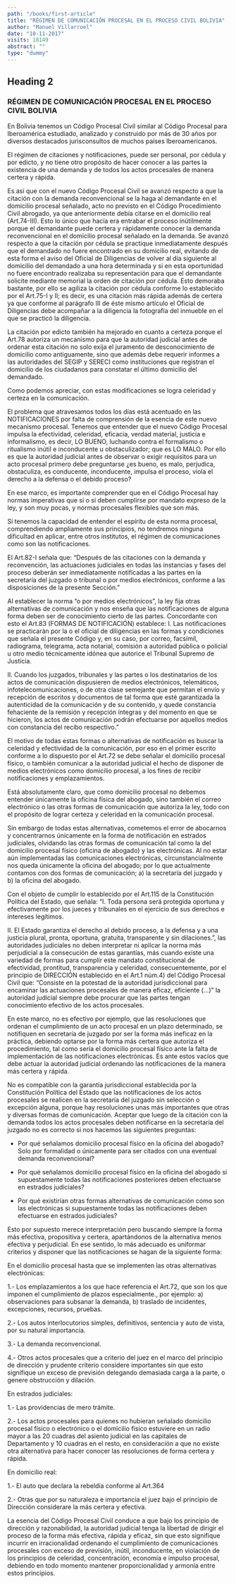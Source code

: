 ```yaml
---
path: "/books/first-article"
title: "RÉGIMEN DE COMUNICACIÓN PROCESAL EN EL PROCESO CIVIL BOLIVIA"
author: "Manuel Villarroel"
date: "10-11-2017"
visits: 18149
abstract: ""
type: "dummy"
---
```

## Heading 2

<h3>RÉGIMEN DE COMUNICACIÓN PROCESAL EN EL PROCESO CIVIL BOLIVIA</h3>

En Bolivia tenemos un Código Procesal Civil similar al Código Procesal para Iberoamérica estudiado, analizado y construido por más de 30 años por diversos destacados jurisconsultos de muchos países Iberoamericanos.

El régimen de citaciones y notificaciones, puede ser personal, por cédula y por edicto, y no tiene otro propósito de hacer conocer a las partes la existencia de una demanda y de todos los actos procesales de manera certera y rápida.

Es así que con el nuevo Código Procesal Civil se avanzó respecto a que la citación con la demanda reconvencional se la haga al demandante en el domicilio procesal señalado, acto  no previsto en el Código Procedimiento Civil abrogado, ya que anteriormente debía citarse en el domicilio real (Art.74-III). Esto lo único que hacía era entrabar el proceso inútilmente porque el demandante puede certera y rápidamente conocer la demanda reconvencional en el domicilio procesal señalado en la demanda. Se avanzó respecto a que la citación por cédula se practique inmediatamente después que el demandado no fuere encontrado en su domicilio real, evitando de esta forma el aviso del Oficial de Diligencias de volver al día siguiente al domicilio del demandado a una hora determinada y si en esta oportunidad no fuere encontrado realizaba su representación para que el demandante solicite mediante memorial la orden de citación por cédula. Esto demoraba bastante, por ello se agiliza la citación por cédula conforme lo establecido por el Art.75-I y II; es decir, es una citación más rápida además de certera ya que conforme al parágrafo III de éste mismo artículo el Oficial de Diligencias debe acompañar a la diligencia la fotografía del inmueble en el que se practicó la diligencia.

La citación por edicto también ha mejorado en cuanto a certeza porque el Art.78 autoriza un mecanismo para que la autoridad judicial antes de ordenar esta citación no solo exija el juramento de desconocimiento de domicilio como antiguamente, sino que además debe requerir informes a las autoridades del SEGIP y SERECI como instituciones que registran el domicilio de los ciudadanos para constatar el último domicilio del demandado.

Como podemos apreciar, con estas modificaciones se logra celeridad y certeza en la comunicación.

El problema que atravesamos todos los días está acentuado en las NOTIFICACIONES por falta de comprensión de la esencia de este nuevo mecanismo procesal. Tenemos que entender que el nuevo Código Procesal impulsa la efectividad, celeridad, eficacia, verdad material, justicia e informalismo, es decir, LO BUENO, luchando contra el formalismo o ritualismo inútil e inconducente u obstaculizador; que es LO MALO. Por ello es que la autoridad judicial antes de observar o exigir requisitos para un acto procesal primero debe preguntarse ¿es bueno, es malo, perjudica, obstaculiza, es conducente, inconducente, impulsa el proceso, viola el derecho a la defensa o el debido proceso?

En ese marco, es importante comprender que en el Código Procesal hay normas imperativas que sí o sí deben cumplirse por mandato expreso de la ley, y son muy pocas, y normas procesales flexibles que son más.

Si tenemos la capacidad de entender el espíritu de esta norma procesal, comprendiendo ampliamente sus principios, no tendremos ninguna dificultad en aplicar, entre otros institutos, el régimen de comunicaciones como son las notificaciones.

El Art.82-I señala que: “Después de las citaciones con la demanda y reconvención, las actuaciones judiciales en todas las instancias y fases del proceso deberán ser inmediatamente notificadas a las partes en la secretaría del juzgado o tribunal o por medios electrónicos, conforme a las disposiciones de la presente Sección.”

Al establecer la norma “o por medios electrónicos”, la ley fija otras alternativas de comunicación y nos enseña que las notificaciones de alguna forma deben ser de conocimiento cierto de las partes. Concordante con esto el Art.83 (FORMAS DE NOTIFICACIÓN) establece: I. Las notificaciones se practicarán por la o el oficial de diligencias en las formas y condiciones que señala el presente Código y, en su caso, por correo, facsímil, radiograma, telegrama, acta notarial, comisión a autoridad pública o policial u otro medio técnicamente idónea que autorice el Tribunal Supremo de Justicia.

II. Cuando los juzgados, tribunales y las partes o los destinatarios de los actos de comunicación dispusieren de medios electrónicos, telemáticos, infotelecomunicaciones, o de otra clase semejante que permitan el envío y recepción de escritos y documentos de tal forma que esté garantizada la autenticidad de la comunicación  y de su contenido, y quede constancia fehaciente de la remisión y recepción íntegras y del momento en que se hicieron, los actos de comunicación podrán efectuarse por aquellos medios con constancia del recibo respectivo.”

El motivo de todas estas formas o alternativas de notificación es buscar la celeridad y efectividad de la comunicación, por eso en el primer escrito conforme a lo dispuesto por el Art.72 se debe señalar el domicilio procesal físico, o también comunicar a la autoridad judicial el hecho de disponer de medios electrónicos como domicilio procesal, a los fines de recibir notificaciones y emplazamientos.

Está absolutamente claro, que como domicilio procesal no debemos entender únicamente la oficina física del abogado, sino también el correo electrónico o las otras formas de comunicación que autoriza la ley, todo con el propósito de lograr certeza y celeridad en la comunicación procesal.

Sin embargo de todas estas alternativas, cometemos el error de abocarnos y concentrarnos únicamente en la forma de notificación en estrados judiciales, olvidando las otras formas de comunicación tal como la del domicilio procesal físico (oficina de abogado) y las electrónicas. Al no estar aún implementadas las comunicaciones electrónicas, circunstancialmente nos queda únicamente la oficina del abogado; por lo que actualmente contamos con dos formas de comunicación; a) la secretaría del juzgado y b) la oficina del abogado.

Con el objeto de cumplir lo establecido por el Art.115 de la Constitución Política del Estado, que señala: “I. Toda persona será protegida oportuna y efectivamente por los jueces y tribunales en el ejercicio de sus derechos e intereses legítimos.

II. El Estado garantiza el derecho al debido proceso, a la defensa y a una justicia plural, pronta, oportuna, gratuita, transparente y sin dilaciones.”, las autoridades judiciales no deben interpretar ni aplicar la norma más perjudicial a la consecución de estas garantías, más cuando existe una variedad de formas para cumplir este mandato constitucional de efectividad, prontitud, transparencia y celeridad, consecuentemente, por el principio de DIRECCIÓN establecido en el Art.1 núm.4) del Código Procesal Civil que: “Consiste en la potestad de la autoridad jurisdiccional para encaminar las actuaciones procesales de manera eficaz, eficiente (…)” la autoridad judicial siempre debe procurar que las partes tengan conocimiento efectivo de los actos procesales.

En este marco, no es efectivo por ejemplo, que las resoluciones que ordenan el cumplimiento de un acto procesal en un plazo determinado, se notifiquen en secretaría de juzgado por ser la forma más ineficaz en la práctica, debiendo optarse por la forma más certera que autoriza el procedimiento, tal como sería el domicilio procesal físico ante la falta de implementación de las notificaciones electrónicas. Es ante estos vacíos que debe actuar la autoridad judicial ordenando las notificaciones de la manera más certera y rápida.

No es compatible con la garantía jurisdiccional establecida por la Constitución Política del Estado que las notificaciones de los actos procesales se realicen en la secretaría del juzgado sin selección o excepción alguna, porque hay resoluciones unas más importantes que otras y diversas formas de comunicación. Aceptar que luego de la citación con la demanda todos los actos procesales deben notificarse en la secretaría del juzgado no es correcto si nos hacemos las siguientes preguntas:

- Por qué señalamos domicilio procesal físico en la oficina del abogado? Solo por formalidad o únicamente para ser citados con una eventual demanda reconvencional?

- Por qué señalamos domicilio procesal físico en la oficina del abogado si supuestamente todas las notificaciones posteriores deben efectuarse en estrados judiciales?

- Por qué existirían otras formas alternativas de comunicación como son las electrónicas si supuestamente todas las notificaciones deben efectuarse en estrados judiciales?

Esto por supuesto merece interpretación pero buscando siempre la forma más efectiva, propositiva y certera, apartándonos de la alternativa menos efectiva y perjudicial. En ese sentido, lo más adecuado es uniformar criterios y disponer que las notificaciones se hagan de la siguiente forma:

En el domicilio procesal hasta que se implementen las otras alternativas electrónicas:

1.- Los emplazamientos a los que hace referencia el Art.72, que son los que imponen el cumplimiento de plazos especialmente., por ejemplo: a) observaciones para subsanar la demanda, b) traslado de incidentes, excepciones, recursos, pruebas.

2.- Los autos interlocutorios simples, definitivos, sentencia y auto de vista, por su natural importancia.

3.- La demanda reconvencional.

4.- Otros actos procesales que a criterio del juez en el marco del principio de dirección y prudente criterio considere importantes sin que esto signifique un exceso de previsión delegando demasiada carga a la parte, o genere obstrucción y dilación.

En estrados judiciales:

1.- Las providencias de mero trámite.

2.- Los actos procesales para quienes no hubieran señalado domicilio procesal físico o electrónico o el domicilio físico estuviere en un radio mayor a las 20 cuadras del asiento judicial en las capitales de Departamento y 10 cuadras en el resto, en consideración a que no existe otra alternativa para hacer conocer las resoluciones de forma certera y rápida.

En domicilio real:

1.- El auto que declara la rebeldía conforme al Art.364

2.- Otras que por su naturaleza e importancia el juez bajo el principio de Dirección considerare la más certera y efectiva.

La esencia del Código Procesal Civil conduce a que bajo los principio de dirección y razonabilidad, la autoridad judicial tenga la libertad de dirigir el proceso de la forma más efectiva, rápida y eficaz, sin que esto signifique incurrir en irracionalidad ordenando el cumplimiento de comunicaciones procesales con exceso de previsión, inútil, inconducente, en violación de los principios de celeridad, concentración, economía e impulso procesal, debiendo en todo momento mantener proporcionalidad y armonía entre estos principios.

